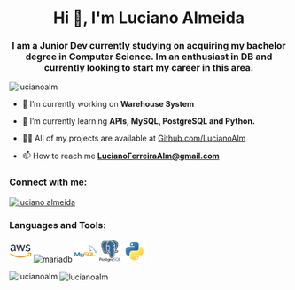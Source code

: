 <h1 align="center">Hi 👋, I'm Luciano Almeida</h1>
<h3 align="center">I am a Junior Dev currently studying on acquiring my bachelor degree in Computer Science. Im an enthusiast in DB and currently looking to start my career in this area.</h3>

<p align="left"> <img src="https://komarev.com/ghpvc/?username=lucianoalm&label=Profile%20views&color=0e75b6&style=flat" alt="lucianoalm" /> </p>

- 🔭 I’m currently working on **Warehouse System**

- 🌱 I’m currently learning **APIs, MySQL, PostgreSQL and Python.**

- 👨‍💻 All of my projects are available at [Github.com/LucianoAlm](Github.com/LucianoAlm)

- 📫 How to reach me **LucianoFerreiraAlm@gmail.com**

<h3 align="left">Connect with me:</h3>
<p align="left">
<a href="https://linkedin.com/in/luciano almeida" target="blank"><img align="center" src="https://raw.githubusercontent.com/rahuldkjain/github-profile-readme-generator/master/src/images/icons/Social/linked-in-alt.svg" alt="luciano almeida" height="30" width="40" /></a>
</p>

<h3 align="left">Languages and Tools:</h3>
<p align="left"> <a href="https://aws.amazon.com" target="_blank" rel="noreferrer"> <img src="https://raw.githubusercontent.com/devicons/devicon/master/icons/amazonwebservices/amazonwebservices-original-wordmark.svg" alt="aws" width="40" height="40"/> </a> <a href="https://mariadb.org/" target="_blank" rel="noreferrer"> <img src="https://www.vectorlogo.zone/logos/mariadb/mariadb-icon.svg" alt="mariadb" width="40" height="40"/> </a> <a href="https://www.mysql.com/" target="_blank" rel="noreferrer"> <img src="https://raw.githubusercontent.com/devicons/devicon/master/icons/mysql/mysql-original-wordmark.svg" alt="mysql" width="40" height="40"/> </a> <a href="https://www.postgresql.org" target="_blank" rel="noreferrer"> <img src="https://raw.githubusercontent.com/devicons/devicon/master/icons/postgresql/postgresql-original-wordmark.svg" alt="postgresql" width="40" height="40"/> </a> <a href="https://www.python.org" target="_blank" rel="noreferrer"> <img src="https://raw.githubusercontent.com/devicons/devicon/master/icons/python/python-original.svg" alt="python" width="40" height="40"/> </a> </p>

<p><img align="left" src="https://github-readme-stats.vercel.app/api/top-langs?username=lucianoalm&show_icons=true&locale=en&layout=compact" alt="lucianoalm" /></p>

<p>&nbsp;<img align="center" src="https://github-readme-stats.vercel.app/api?username=lucianoalm&show_icons=true&locale=en" alt="lucianoalm" /></p>
